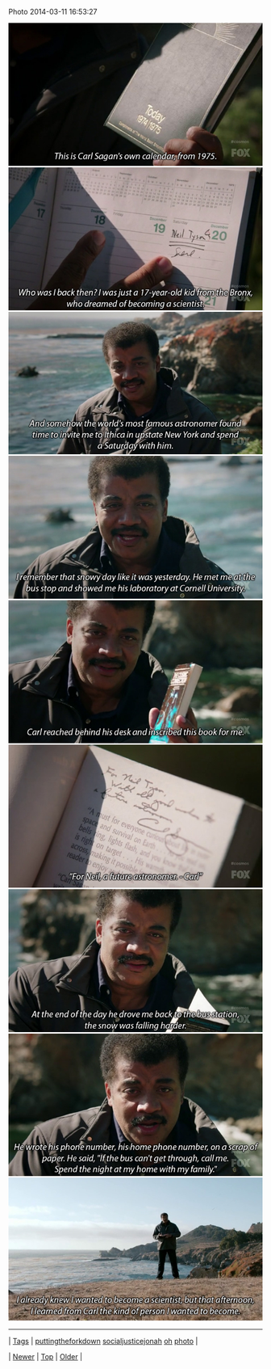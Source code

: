 <!--
title: Photo 2014-03-11 16
date: 2020-06-28T15:27:00.267Z
tags: puttingtheforkdown, socialjusticejonah, oh, photo
-->


Photo 2014-03-11 16:53:27

![](79272459567-0.jpg)
![](79272459567-1.jpg)
![](79272459567-2.jpg)
![](79272459567-3.jpg)
![](79272459567-4.jpg)
![](79272459567-5.jpg)
![](79272459567-6.jpg)
![](79272459567-7.jpg)
![](79272459567-8.jpg)

<!--BOTTOM-POST-NAVIGATION-->
---

| [Tags](tags.md) | [puttingtheforkdown](tag-puttingtheforkdown.md) [socialjusticejonah](tag-socialjusticejonah.md) [oh](tag-oh.md) [photo](tag-photo.md) |

| [Newer](79272105210.md) | [Top](index.md) | [Older](79274051062.md) |